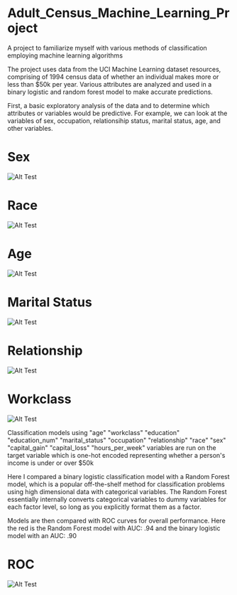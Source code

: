 # Adult_Census_Machine_Learning_Project
A project to familiarize myself with various methods of classification employing machine learning algorithms 

The project uses data from the UCI Machine Learning dataset resources, comprising of 1994 census data of whether an individual makes more
or less than $50k per year. Various attributes are analyzed and used in a binary logistic and random forest model to make accurate predictions.

First, a basic exploratory analysis of the data and to determine which attributes or variables would be predictive. For example, we can look at the variables of sex, occupation, relationsihip status, marital status, age, and other variables. 

# Sex
![Alt Test](https://github.com/claytonblythe/Adult_Census_Machine_Learning_Project/blob/master/sex.png)

# Race
![Alt Test](https://github.com/claytonblythe/Adult_Census_Machine_Learning_Project/blob/master/race.png)

# Age
![Alt Test](https://github.com/claytonblythe/Adult_Census_Machine_Learning_Project/blob/master/age.png)

# Marital Status
![Alt Test](https://github.com/claytonblythe/Adult_Census_Machine_Learning_Project/blob/master/marital_status.png)

# Relationship
![Alt Test](https://github.com/claytonblythe/Adult_Census_Machine_Learning_Project/blob/master/relationship.png)

# Workclass 
![Alt Test](https://github.com/claytonblythe/Adult_Census_Machine_Learning_Project/blob/master/workclass.png)


Classification models using  "age"   "workclass"  "education"      "education_num"  "marital_status"
"occupation"     "relationship"   "race"    "sex"   "capital_gain"  "capital_loss"   "hours_per_week" variables are run on the target variable which is one-hot encoded representing whether a person's income is under or over $50k

Here I compared a binary logistic classification model with a Random Forest model, which is a popular off-the-shelf method for classification problems using high dimensional data with categorical variables. The Random Forest essentially internally converts categorical variables to dummy variables for each factor level, so long as you explicitly format them as a factor. 


Models are then compared with ROC curves for overall performance. Here the red is the Random Forest model with AUC: .94 and the binary logistic model with an AUC: .90

# ROC 
![Alt Test](https://github.com/claytonblythe/Adult_Census_Machine_Learning_Project/blob/master/ROC.png)


